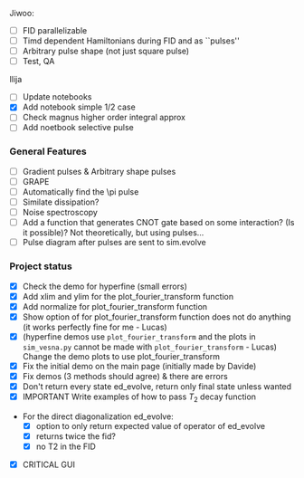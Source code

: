 Jiwoo: 
- [ ] FID parallelizable
- [ ] Timd dependent Hamiltonians during FID and as ``pulses''
- [ ] Arbitrary pulse shape (not just square pulse)
- [ ] Test, QA

Ilija
- [ ] Update notebooks
- [x] Add notebook simple 1/2 case
- [ ] Check magnus higher order integral approx
- [ ] Add noetbook selective pulse

### General Features
- [ ] Gradient pulses & Arbitrary shape pulses
- [ ] GRAPE
- [ ] Automatically find the \pi pulse
- [ ] Similate dissipation?
- [ ] Noise spectroscopy  
- [ ] Add a function that generates CNOT gate based on some interaction? (Is it possible)? Not theoretically, but using pulses...
- [ ] Pulse diagram after pulses are sent to sim.evolve

### Project status

- [x] Check the demo for hyperfine (small errors) 
- [x] Add xlim and ylim for the plot_fourier_transform function
- [x] Add normalize for plot_fourier_transform function
- [x] Show option of for plot_fourier_transform function does not do anything (it works perfectly fine for me - Lucas)
- [x] (hyperfine demos use `plot_fourier_transform` and the plots in `sim_vesna.py` cannot be made with `plot_fourier_transform` - Lucas) Change the demo plots to use plot_fourier_transform 
- [x] Fix the initial demo on the main page (initially made by Davide)
- [x] Fix demos (3 methods should agree) & there are errors
- [x] Don't return every state ed_evolve, return only final state unless wanted
- [x] IMPORTANT Write examples of how to pass $T_2$ decay function
- For the direct diagonalization ed_evolve:
  - [x] option to only return expected value of operator of ed_evolve
  - [x] returns twice the fid?
  - [x] no T2 in the FID

- [x] CRITICAL GUI
